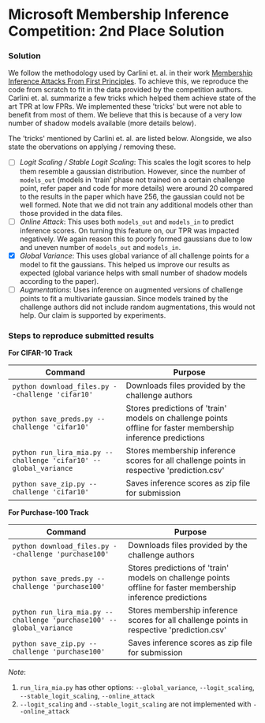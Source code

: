 # Microsoft Membership Inference Competition: 2nd Place Solution

### Solution

We follow the methodology used by Carlini et. al. in their work [Membership Inference Attacks From First Principles](https://arxiv.org/abs/2112.03570). To achieve this, we reproduce the code from scratch to fit in the data provided by the competition authors. Carlini et. al. summarize a few tricks which helped them achieve state of the art TPR at low FPRs. We implemented these 'tricks' but were not able to benefit from most of them. We believe that this is because of a very low number of shadow models available (more details below).

The 'tricks' mentioned by Carlini et. al. are listed below. Alongside, we also state the obervations on applying / removing these.

- [ ] _Logit Scaling / Stable Logit Scaling_: This scales the logit scores to help them resemble a gaussian distribution. However, since the number of `models_out` (models in 'train' phase not trained on a certain challenge point, refer paper and code for more details) were around 20 compared to the results in the paper which have 256, the gaussian could not be well formed. Note that we did not train any additional models other than those provided in the data files.
- [ ] _Online Attack_: This uses both `models_out` and `models_in` to predict inference scores. On turning this feature on, our TPR was impacted negatively. We again reason this to poorly formed gaussians due to low and uneven number of `models_out` and `models_in`.
- [x] _Global Variance_: This uses global variance of all challenge points for a model to fit the gaussians. This helped us improve our results as expected (global variance helps with small number of shadow models according to the paper).
- [ ] _Augmentations_: Uses inference on augmented versions of challenge points to fit a multivariate gaussian. Since models trained by the challenge authors did not include random augmentations, this would not help. Our claim is supported by experiments.

### Steps to reproduce submitted results

**For CIFAR-10 Track**

| Command | Purpose |
| --- | --- |
| `python download_files.py --challenge 'cifar10'` | Downloads files provided by the challenge authors |
| `python save_preds.py --challenge 'cifar10'` | Stores predictions of 'train' models on challenge points offline for faster membership inference predictions |
| `python run_lira_mia.py --challenge 'cifar10' --global_variance`| Stores membership inference scores for all challenge points in respective 'prediction.csv' |
| `python save_zip.py --challenge 'cifar10'` | Saves inference scores as zip file for submission |

**For Purchase-100 Track**

| Command | Purpose |
| --- | --- |
| `python download_files.py --challenge 'purchase100'` | Downloads files provided by the challenge authors |
| `python save_preds.py --challenge 'purchase100'` | Stores predictions of 'train' models on challenge points offline for faster membership inference predictions |
| `python run_lira_mia.py --challenge 'purchase100' --global_variance`| Stores membership inference scores for all challenge points in respective 'prediction.csv' |
| `python save_zip.py --challenge 'purchase100'` | Saves inference scores as zip file for submission |

_Note_:

1. `run_lira_mia.py` has other options: `--global_variance`, `--logit_scaling`, `--stable_logit_scaling`, `--online_attack`
2. `--logit_scaling` and `--stable_logit_scaling` are not implemented with `--online_attack`